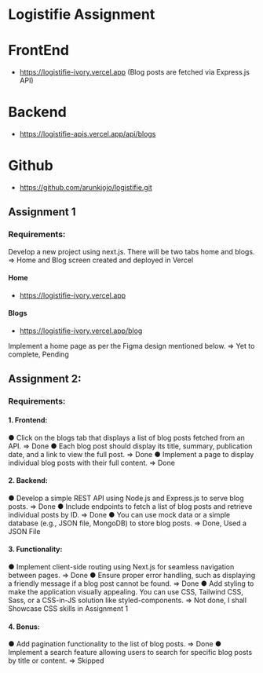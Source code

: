 # Logistifie Assignment

# FrontEnd 
- https://logistifie-ivory.vercel.app (Blog posts are fetched via Express.js API)
# Backend 
- https://logistifie-apis.vercel.app/api/blogs 
# Github
- https://github.com/arunkjojo/logistifie.git

## Assignment 1

### Requirements:
Develop a new project using next.js. There will be two tabs home and blogs.
=> Home and Blog screen created and deployed in Vercel
#### Home 
- https://logistifie-ivory.vercel.app
#### Blogs
- https://logistifie-ivory.vercel.app/blog

Implement a home page as per the Figma design mentioned below.
=> Yet to complete, Pending

## Assignment 2:
### Requirements:
#### 1. Frontend:
● Click on the blogs tab that displays a list of blog posts fetched from an
API.
=> Done
● Each blog post should display its title, summary, publication date, and a
link to view the full post.
=>  Done
● Implement a page to display individual blog posts with their full content.
=> Done

#### 2. Backend:
● Develop a simple REST API using Node.js and Express.js to serve blog
posts.
=>  Done
● Include endpoints to fetch a list of blog posts and retrieve individual posts
by ID.
=>  Done
● You can use mock data or a simple database (e.g., JSON file, MongoDB)
to store blog posts.
=>  Done, Used a JSON File

#### 3. Functionality:
● Implement client-side routing using Next.js for seamless navigation
between pages.
=>  Done
● Ensure proper error handling, such as displaying a friendly message if a
blog post cannot be found.
=>  Done
● Add styling to make the application visually appealing. You can use CSS,
Tailwind CSS, Sass, or a CSS-in-JS solution like styled-components.
=> Not done, I shall Showcase CSS skills in Assignment 1

#### 4. Bonus:
● Add pagination functionality to the list of blog posts.
=>  Done
● Implement a search feature allowing users to search for specific blog
posts by title or content.
=> Skipped
